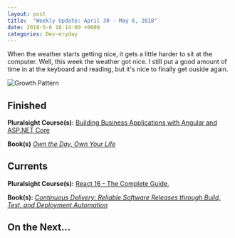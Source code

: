 ```yaml
---
layout: post
title:  "Weekly Update: April 30 - May 6, 2018"
date: 2018-5-6 18:14:00 +0000
categories: Dev-eryday
---
```


When the weather starts getting nice, it gets a little harder to sit at the computer. Well, this week the weather got nice. I still put a good amount of time in at the keyboard and reading, but it's nice to finally get ouside again.

![Growth Pattern](https://farm1.staticflickr.com/967/39953625370_580eb9a784.jpg)



## Finished

**Pluralsight Course(s):** [Building Business Applications with Angular and ASP.NET Core][bba]

**Book(s)** *[Own the Day, Own Your Life][own]*

## Currents

**Pluralsight Course(s):** [React 16 - The Complete Guide][re], 

**Book(s):** *[Continuous Delivery: Reliable Software Releases through Build, Test, and Deployment Automation][cd]*

## On the Next...



[re]: https://www.udemy.com/react-the-complete-guide-incl-redux/
[sol]: https://app.pluralsight.com/library/courses/encapsulation-solid/table-of-contents
[cd]: https://www.amazon.com/Continuous-Delivery-Deployment-Automation-Addison-Wesley/dp/0321601912
[bba]: https://app.pluralsight.com/library/courses/angular-aspdotnet-core-business-applications/table-of-contents
[acc]: https://www.amazon.com/Adaptive-Code-principles-Developer-Practices/dp/1509302581/
[own]: https://www.amazon.com/Own-Day-Your-Life-Optimized-ebook/dp/B072HLS5QJ/